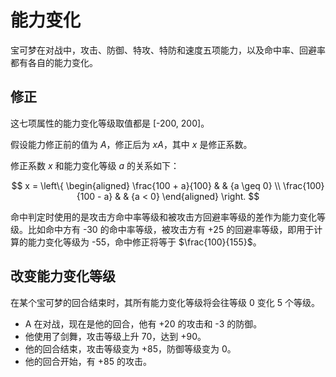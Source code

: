 # 能力变化

宝可梦在对战中，攻击、防御、特攻、特防和速度五项能力，以及命中率、回避率都有各自的能力变化。

## 修正

这七项属性的能力变化等级取值都是 [-200, 200]。

假设能力修正前的值为 $A$，修正后为 $xA$，其中 $x$ 是修正系数。

修正系数 $x$ 和能力变化等级 $a$ 的关系如下：

$$
x = \left\{
\begin{aligned}
\frac{100 + a}{100} & & {a \geq 0} \\
\frac{100}{100 - a} & & {a < 0}
\end{aligned}
\right.
$$

命中判定时使用的是攻击方命中率等级和被攻击方回避率等级的差作为能力变化等级。比如命中方有 -30 的命中率等级，被攻击方有 +25 的回避率等级，即用于计算的能力变化等级为 -55，命中修正将等于 $\frac{100}{155}$。

## 改变能力变化等级

在某个宝可梦的回合结束时，其所有能力变化等级将会往等级 0 变化 5 个等级。

- A 在对战，现在是他的回合，他有 +20 的攻击和 -3 的防御。
- 他使用了剑舞，攻击等级上升 70，达到 +90。
- 他的回合结束，攻击等级变为 +85，防御等级变为 0。
- 他的回合开始，有 +85 的攻击。
